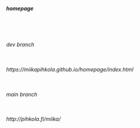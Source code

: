 <h5>homepage<h5> <br><br>
<h6>dev branch<h6> <br>
https://miikapihkola.github.io/homepage/index.html <br><br>
<h6>main branch<h6> <br>
http://pihkola.fi/miika/
